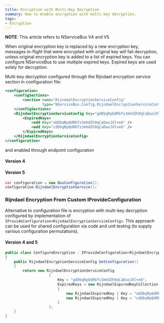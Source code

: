 ```yaml
---
title: Encryption with Multi-Key Decryption
summary: How to enable encryption with multi-key decryption.
tags:
- Encryption
---
```


**NOTE**: This article refers to NServiceBus V4 and V5

When original encryption key is replaced by a new encryption key, messages in-flight that were encrypted with original key will fail decryption, unless original encryption key is added to a list of expired keys. You can configure NServiceBus to use multiple expired keys. Expired keys are used solely for decryption.

Multi-key decryption configured through the Rijndael encryption service section in configuration file:

```xml
<configuration>
    <configSections>
        <section name="RijndaelEncryptionServiceConfig" 
                 type="NServiceBus.Config.RijndaelEncryptionServiceConfig, NServiceBus.Core" />
	</configSections>
	<RijndaelEncryptionServiceConfig Key="gdDbqRpQdRbTs3mhdZh9qCaDaxJXl+e6">
  		<ExpiredKeys>
    		<add Key="abDbqRpQdRbTs3mhdZh9qCaDaxJXl+e6" />
    		<add Key="cdDbqRpQdRbTs3mhdZh9qCaDaxJXl+e6" />
  		</ExpiredKeys>
	</RijndaelEncryptionServiceConfig>
</configuration>
```

and enabled through endpoint configuration

#### Version 4

<!-- import RijndaelEncryptionServiceSimpleV4 -->

#### Version 5

```c#
var configuration = new BusConfiguration();
configuration.RijndaelEncryptionService();
```

### Rijndael Encryption From Custom IProvideConfiguration

Alternative to configuration file is encryption with multi-key decryption configured by implementation of ```IProvideConfiguration<RijndaelEncryptionServiceConfig>```. This approach can be used for shared configuration via code and unit testing (to supply various configuration permutations).

#### Version 4 and 5

```c#
public class ConfigureEncryption : IProvideConfiguration<RijndaelEncryptionServiceConfig>
{
	public RijndaelEncryptionServiceConfig GetConfiguration()
    {
        return new RijndaelEncryptionServiceConfig 
					{ 
						Key = "gdDbqRpQdRbTs3mhdZh9qCaDaxJXl+e6",
						ExpiredKeys = new RijndaelExpiredKeyCollection
                		{
                    		new RijndaelExpiredKey { Key = "abDbqRpQdRbTs3mhdZh9qCaDaxJXl+e6" },
		                    new RijndaelExpiredKey { Key = "cdDbqRpQdRbTs3mhdZh9qCaDaxJXl+e6" }
						}
					};
    }
}
```
